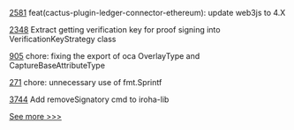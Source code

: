 
[2581](https://github.com/hyperledger/cacti/pull/2581) feat(cactus-plugin-ledger-connector-ethereum): update web3js to 4.X

[2348](https://github.com/hyperledger/aries-cloudagent-python/pull/2348) Extract getting verification key for proof signing into VerificationKeyStrategy class

[905](https://github.com/hyperledger/aries-mobile-agent-react-native/pull/905) chore: fixing the export of oca OverlayType and CaptureBaseAttributeType

[271](https://github.com/hyperledger/fabric-sdk-go/pull/271) chore: unnecessary use of fmt.Sprintf

[3744](https://github.com/hyperledger/iroha/pull/3744) Add removeSignatory cmd to iroha-lib


[See more >>>](https://start-here.hyperledger.org/pull-requests)
